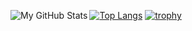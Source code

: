 [<img align="left" alt="My GitHub Stats" src="https://github-readme-stats.vercel.app/api?username=Tasty-Kiwi&show_icons=true&hide_border=true&theme=tokyonight" />](https://github.com/Tasty-Kiwi/)
[![Top Langs](https://github-readme-stats.vercel.app/api/top-langs/?username=Tasty-Kiwi&hide_border=true&theme=tokyonight&layout=compact&langs_count=6)](https://github.com/Tasty-Kiwi/)
[![trophy](https://github-profile-trophy.vercel.app/?username=Tasty-Kiwi&theme=tokyonight&no-frame=true)](https://github.com/ryo-ma/github-profile-trophy)
